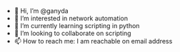 - 👋 Hi, I’m @ganyda
- 👀 I’m interested in network automation
- 🌱 I’m currently learning scripting in python
- 💞️ I’m looking to collaborate on scripting
- 📫 How to reach me: I am reachable on email address

<!---
ganyda/ganyda is a ✨ special ✨ repository because its `README.md` (this file) appears on your GitHub profile.
You can click the Preview link to take a look at your changes.
--->
